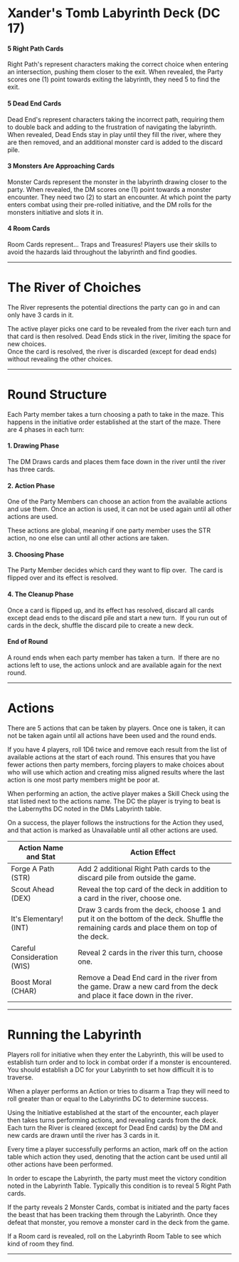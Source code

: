 # Xander's Tomb Labyrinth Deck (DC 17)

#### 5 Right Path Cards
Right Path's represent characters making the correct choice when entering an intersection, pushing them closer to the exit. When revealed, the Party scores one (1) point towards exiting the labyrinth, they need 5 to find the exit.

#### 5 Dead End Cards
Dead End's represent characters taking the incorrect path, requiring them to double back and adding to the frustration of navigating the labyrinth. When revealed, Dead Ends stay in play until they fill the river, where they are then removed, and an additional monster card is added to the discard pile.

#### 3 Monsters Are Approaching Cards
Monster Cards represent the monster in the labyrinth drawing closer to the party. When revealed, the DM scores one (1) point towards a monster encounter. They need two (2) to start an encounter. At which point the party enters combat using their pre-rolled initiative, and the DM rolls for the monsters initiative and slots it in.

#### 4 Room Cards
Room Cards represent... Traps and Treasures! Players use their skills to avoid the hazards laid throughout the labyrinth and find goodies.

---
# The River of Choiches
The River represents the potential directions the party can go in and can only have 3 cards in it. 

The active player picks one card to be revealed from the river each turn and that card is then resolved. 
Dead Ends stick in the river, limiting the space for new choices.  
Once the card is resolved, the river is discarded (except for dead ends) without revealing the other choices.

---
# Round Structure
Each Party member takes a turn choosing a path to take in the maze. This happens in the initiative order established at the start of the maze. There are 4 phases in each turn:

#### 1. Drawing Phase
The DM Draws cards and places them face down in the river until the river has three cards. 

#### 2. Action Phase
One of the Party Members can choose an action from the available actions and use them. Once an action is used, it can not be used again until all other actions are used. 

These actions are global, meaning if one party member uses the STR action, no one else can until all other actions are taken.

#### 3. Choosing Phase
The Party Member decides which card they want to flip over. 
The card is flipped over and its effect is resolved. 

#### 4. The Cleanup Phase
Once a card is flipped up, and its effect has resolved, discard all cards except dead ends to the discard pile and start a new turn. 
If you run out of cards in the deck, shuffle the discard pile to create a new deck.

#### End of Round
A round ends when each party member has taken a turn. 
If there are no actions left to use, the actions unlock and are available again for the next round. 

---
# Actions
There are 5 actions that can be taken by players. Once one is taken, it can not be taken again until all actions have been used and the round ends. 

If you have 4 players, roll 1D6 twice and remove each result from the list of available actions at the start of each round. 
This ensures that you have fewer actions then party members, forcing players to make choices about who will use which action and creating miss aligned results where the last action is one most party members might be poor at.

When performing an action, the active player makes a Skill Check using the stat listed next to the actions name. The DC the player is trying to beat is the Labernyths DC noted in the DMs Labyrinth table. 

On a success, the player follows the instructions for the Action they used, and that action is marked as Unavailable until all other actions are used. 

| Action Name and Stat        | Action Effect                                                                                                                             |
| --------------------------- | ----------------------------------------------------------------------------------------------------------------------------------------- |
| Forge A Path (STR)          | Add 2 additional Right Path cards to the discard pile from outside the game.                                                              |
| Scout Ahead (DEX)           | Reveal the top card of the deck in addition to a card in the river, choose one.                                                           |
| It's Elementary! (INT)      | Draw 3 cards from the deck, choose 1 and put it on the bottom of the deck. Shuffle the remaining cards and place them on top of the deck. |
| Careful Consideration (WIS) | Reveal 2 cards in the river this turn, choose one.                                                                                        |
| Boost Moral (CHAR)          | Remove a Dead End card in the river from the game. Draw a new card from the deck and place it face down in the river.                     |

---
# Running the Labyrinth
Players roll for initiative when they enter the Labyrinth, this will be used to establish turn order and to lock in combat order if a monster is encountered. You should establish a DC for your Labyrinth to set how difficult it is to traverse. 

When a player performs an Action or tries to disarm a Trap they will need to roll greater than or equal to the Labyrinths DC to determine success.   

Using the Initiative established at the start of the encounter, each player then takes turns performing actions, and revealing cards from the deck. Each turn the River is cleared (except for Dead End cards) by the DM and new cards are drawn until the river has 3 cards in it.   

Every time a player successfully performs an action, mark off on the action table which action they used, denoting that the action cant be used until all other actions have been performed.   

In order to escape the Labyrinth, the party must meet the victory condition noted in the Labyrinth Table. Typically this condition is to reveal 5 Right Path cards.   

If the party reveals 2 Monster Cards, combat is initiated and the party faces the beast that has been tracking them through the Labyrinth. Once they defeat that monster, you remove a monster card in the deck from the game.  

If a Room card is revealed, roll on the Labyrinth Room Table to see which kind of room they find. 

---


